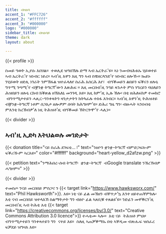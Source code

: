 ```yaml
---
title: ብዛዕባ
accent_1: "#FFC726"
accent_2: "#ffffff"
accent_3: "#000000"
logo: "#000000"
sidebar_title: ብዛዕባይ
theme: dark
layout: about

---
```

{{< profile >}}

ስመይ ዓወት ኢያሱ እበሃል።  ተወሊደ ዝዓበኽሉ ድማ ኣብ ኤርትራ'ዩ። ኣነ ንመብዛሕቱኡ ሂይወተይ ኣብ ኤርትራ'የ ዝነብር ነይረ። ኣብ'ዚ እዋን እዚ ግን ኣብ ስዊዘርላንድ'የ ዝነብር ዘሎዂ። ኰይኑ ንሂይወት ዘድሊ ነገራት ንምኽፋል ዝተፈላለየ ስራሕ እሰርሕ እየ፣  ብዓቕመይን ልበይን ፍቕሩን ዘሎኒ ግጥሚ ገጣሚ'የ ብቛንቋ ትግርኛ'ውን እጽሕፍ ። እዚ መርበብ'ዚ ንዓይ ጻንሖት ምስ ሃገረይን ባህለይን ሕዝበይን ዘሎኒ ርክብ ክቕጽል ዘኽእለኒ መንገዲ እዩ። እዚ ከም'ዚ ኢሉ ኸሎ፡ በቲ ዘሕለፍክዎ ተመክሮ  ብግጥሚታተይን ሓጺር-ዓንቀጻትን ዛንታታትን ክትካፈሉ ተስፋ እገብር። ኣብ'ዚ እዋን'ዚ ትሕዝቶይ ብቛንቋ-ትግርኛ ነቶም ሰጋእታ ዘሎዎም ሰባት ክሕግዞም'ዩ። ድሕሪ ግዜ ግን፡ ብዙሓት ኣንበብቲ ምእንቲ ክረኽብዎ'ለ ነዚ ትሕዝቶ'ዚ ብዓቕመይ ኽትርጕሞ'የ ሓሊነ።

{{< divider >}}

## ኣብ'ዚ ኢድካ እትህልወሉ መገድታት

{{< donation  title="ናይ ስራሕ ደገፍቲ… ፧" text="ንዕዮን ቋንቋ-ትግርኛ ብምድጋፍኲም ፍቕሪዂም ኣርእዩ።" color="#ffffff" background="heart-yellow_d2afzw.png" >}}

{{< petition text="ንማሕበረ-ሰብ ትግርኛ፡  ቋንቋ-ትግርኛ  ብGoogle translate ንኽረኽብዎ ሓግዞም።" >}}

{{< divider >}}

ተመስጦ ንናይ መርበበይ ምስጋና ን {{< target link="https://www.hawksworx.com/" text="Phil Hawksworth">}}. እዩ። ነቲ ናይ ፊል መኽዘን ብቐጥታ'ኳ እንተ ዘይተጠቐምክሉ፡ እቲ ናብ መርበበይ ዝተላእኸ ስልማትታት ግን ብዕዮ ፊል ኣጸቢቑ ተጸልዩ'ዩ። ንድፊን መዋቕርን'ዚ መርበብ'ዚ ኣብ ትሕቲ እቲ {{< target link="https://creativecommons.org/licenses/by/3.0/" text="Creative Commons Attribution 3.0 licence">}} ተሓቲሙ ኣሎ።  እቲ ናይ  ትሕዝቶ ምህዞ ብግጥሚታተይን ዓንቀጻተይን ግን  ናተይ እዩ።  ስለዚ ኣጠቓቕማኡ በቲ ኣቐዲመ ብጽሑፍ ዝሰፈረ ፍቓደይ ዝግዛእ እዩ።